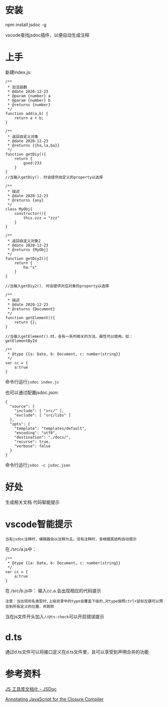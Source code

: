 # 安装
npm install jsdoc -g

vscode查找jsdoc插件，以便自动生成注释
# 上手
新建index.js:

```
/**
 * 加法函数
 * @date 2020-12-23
 * @param {number} a
 * @param {number} b
 * @returns {number}
 */
function add(a,b) {
    return a + b;
}

/**
 * 返回自定义对象
 * @date 2020-12-23
 * @returns {{ha,la,ba}}
 */
function getDiy(){
    return {
        good:233
    }
}
//当输入getDiy(). 时会提供自定义的property以选择

/**
 * 描述
 * @date 2020-12-23
 * @returns {any}
 */
class MyObj{
    constructor(){
        this.zzz = "zzz"
    }
}

/**
 * 返回自定义对象2
 * @date 2020-12-23
 * @returns {MyObj}
 */
function getDiy2(){
    return {
        ha:"s"
    }
}

//当输入getDiy2(). 时会提供对应对象的property以选择

/**
 * 描述
 * @date 2020-12-23
 * @returns {Document}
 */
function getElement(){
    return {};
}

//当输入getElement().时，会有一系列相关的方法、属性可以使用。如：getElementById

/**
 * @type {{a: Date, b: Document, c: number|string}}
 */
var cc = {
    a:true
}

```

命令行运行```jsdoc index.js```

也可以通过配置jsdoc.json:
```
{
  "source": {
    "include": [ "src/" ],
    "exclude": [ "src/libs" ]
  },
  "opts": {
    "template": "templates/default",
    "encoding": "utf8",
    "destination": "./docs/",
    "recurse": true,
    "verbose": false
  }
}
```
命令行运行```jsdoc -c jsdoc.json```

# 好处
生成相关文档
代码智能提示

# vscode智能提示
    当有jsdoc注释时，编辑器会以注释为主。没有注释时，会根据其结构自动提示

在./src/a.js中：
```
/**
 * @type {{a: Date, b: Document, c: number|string}}
 */
var cc = {
    a:true
}
```

在./src/b.js中：
输入cc.a.会出现相应的代码提示

    注意：当出现同名类型时,上级目录中的type会覆盖下级的,对type按照ctrl+鼠标左键可以预览到所有定义的位置，并跳转

当在js文件开头加入```//@ts-check```可以开启错误提示

# d.ts
通过d.ts文件可以将接口定义在d.ts文件里，且可以享受到声明合并的功能


# 参考资料
[JS 工具库文档化 - JSDoc](https://juejin.cn/post/6844904160274415623)

[Annotating JavaScript for the Closure Compiler](https://github.com/google/closure-compiler/wiki/Annotating-JavaScript-for-the-Closure-Compiler#type-expressions)